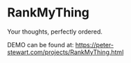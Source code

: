 # RankMyThing
Your thoughts, perfectly ordered.

DEMO can be found at: https://peter-stewart.com/projects/RankMyThing.html
